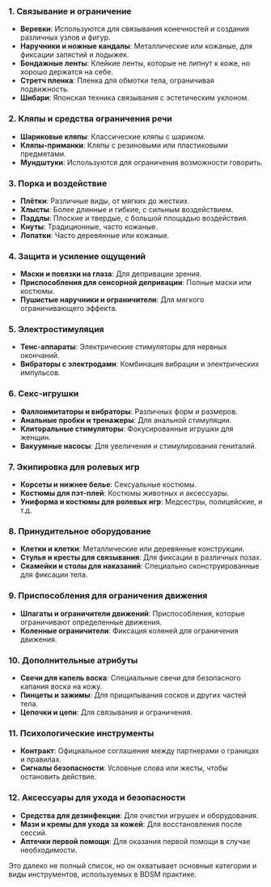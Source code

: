 ### 1. **Связывание и ограничение**
   - **Веревки**: Используются для связывания конечностей и создания различных узлов и фигур.
   - **Наручники и ножные кандалы**: Металлические или кожаные, для фиксации запястий и лодыжек.
   - **Бондажные ленты**: Клейкие ленты, которые не липнут к коже, но хорошо держатся на себе.
   - **Стретч пленка**: Пленка для обмотки тела, ограничивая подвижность.
   - **Шибари**: Японская техника связывания с эстетическим уклоном.

### 2. **Кляпы и средства ограничения речи**
   - **Шариковые кляпы**: Классические кляпы с шариком.
   - **Кляпы-приманки**: Кляпы с резиновыми или пластиковыми предметами.
   - **Мундштуки**: Используются для ограничения возможности говорить.

### 3. **Порка и воздействие**
   - **Плётки**: Различные виды, от мягких до жестких.
   - **Хлысты**: Более длинные и гибкие, с сильным воздействием.
   - **Пэддлы**: Плоские и твердые, с большой площадью воздействия.
   - **Кнуты**: Традиционные, часто кожаные.
   - **Лопатки**: Часто деревянные или кожаные.

### 4. **Защита и усиление ощущений**
   - **Маски и повязки на глаза**: Для депривации зрения.
   - **Приспособления для сенсорной депривации**: Полные маски или костюмы.
   - **Пушистые наручники и ограничители**: Для мягкого ограничивающего эффекта.

### 5. **Электростимуляция**
   - **Тенс-аппараты**: Электрические стимуляторы для нервных окончаний.
   - **Вибраторы с электродами**: Комбинация вибрации и электрических импульсов.

### 6. **Секс-игрушки**
   - **Фаллоимитаторы и вибраторы**: Различных форм и размеров.
   - **Анальные пробки и тренажеры**: Для анальной стимуляции.
   - **Клиторальные стимуляторы**: Фокусированные игрушки для женщин.
   - **Вакуумные насосы**: Для увеличения и стимулирования гениталий.

### 7. **Экипировка для ролевых игр**
   - **Корсеты и нижнее белье**: Сексуальные костюмы.
   - **Костюмы для пэт-плей**: Костюмы животных и аксессуары.
   - **Униформа и костюмы для ролевых игр**: Медсестры, полицейские, и т.д.

### 8. **Принудительное оборудование**
   - **Клетки и клетки**: Металлические или деревянные конструкции.
   - **Стулья и кресты для связывания**: Для фиксации в различных позах.
   - **Скамейки и столы для наказаний**: Специально сконструированные для фиксации тела.

### 9. **Приспособления для ограничения движения**
   - **Шпагаты и ограничители движений**: Приспособления, которые ограничивают определенные движения.
   - **Коленные ограничители**: Фиксация коленей для ограничения движения.

### 10. **Дополнительные атрибуты**
   - **Свечи для капель воска**: Специальные свечи для безопасного капания воска на кожу.
   - **Пинцеты и зажимы**: Для прищипывания сосков и других частей тела.
   - **Цепочки и цепи**: Для связывания и ограничения.

### 11. **Психологические инструменты**
   - **Контракт**: Официальное соглашение между партнерами о границах и правилах.
   - **Сигналы безопасности**: Условные слова или жесты, чтобы остановить действие.

### 12. **Аксессуары для ухода и безопасности**
   - **Средства для дезинфекции**: Для очистки игрушек и оборудования.
   - **Мази и кремы для ухода за кожей**: Для восстановления после сессий.
   - **Аптечки первой помощи**: Для оказания первой помощи в случае необходимости.

Это далеко не полный список, но он охватывает основные категории и виды инструментов, используемых в BDSM практике.
